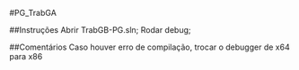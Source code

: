 #PG_TrabGA

##Instruções
Abrir TrabGB-PG.sln;
Rodar debug;

##Comentários
Caso houver erro de compilação, trocar o debugger de x64 para x86